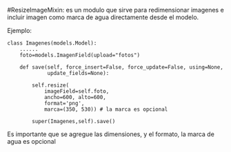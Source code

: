 #ResizeImageMixin: es un modulo que sirve para redimensionar imagenes e incluir imagen como marca de agua directamente desde el modelo.


Ejemplo:
```
class Imagenes(models.Model):
    ......
    foto=models.ImagenField(upload="fotos")

    def save(self, force_insert=False, force_update=False, using=None,
             update_fields=None):
             
        self.resize(
            imageField=self.foto, 
            ancho=600, alto=600, 
            format='png', 
            marca=(350, 530)) # la marca es opcional

        super(Imagenes,self).save()
```

Es importante que se agregue las dimensiones, y el formato, la marca de agua es opcional